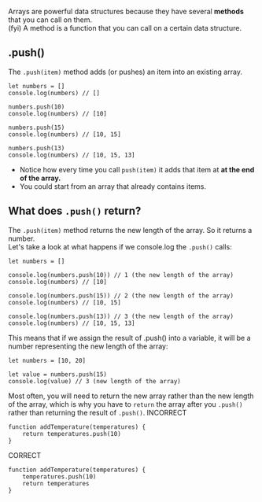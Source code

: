 Arrays are powerful data structures because they have several **methods** that you can call on them.      
(fyi) A method is a function that you can call on a certain data structure.   

## .push()
The ```.push(item)``` method adds (or pushes) an item into an existing array.
```
let numbers = []
console.log(numbers) // []

numbers.push(10)
console.log(numbers) // [10]

numbers.push(15)
console.log(numbers) // [10, 15]

numbers.push(13)
console.log(numbers) // [10, 15, 13]
```
- Notice how every time you call ```push(item)``` it adds that item at **at the end of the array.**
- You could start from an array that already contains items.

## What does ```.push()``` return?
The ```.push(item)``` method returns the new length of the array. So it returns a number.     
Let's take a look at what happens if we console.log the ```.push()``` calls:
```
let numbers = []

console.log(numbers.push(10)) // 1 (the new length of the array)
console.log(numbers) // [10]

console.log(numbers.push(15)) // 2 (the new length of the array)
console.log(numbers) // [10, 15]

console.log(numbers.push(13)) // 3 (the new length of the array)
console.log(numbers) // [10, 15, 13]
```
This means that if we assign the result of .push() into a variable, it will be a number representing the new length of the array:     
```
let numbers = [10, 20]

let value = numbers.push(15)
console.log(value) // 3 (new length of the array)
```

Most often, you will need to return the new array rather than the new length of the array, which is why you have to ```return``` the array after you ```.push()``` rather than returning the result of ```.push()```.
INCORRECT
```
function addTemperature(temperatures) {
    return temperatures.push(10)
}
```

CORRECT
```
function addTemperature(temperatures) {
    temperatures.push(10)
    return temperatures
}
```









